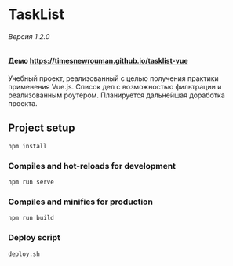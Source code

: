 # TaskList
###### Версия 1.2.0
#### Демо https://timesnewrouman.github.io/tasklist-vue
Учебный проект, реализованный с целью получения практики применения Vue.js. Список дел с возможностью фильтрации и реализованным роутером. Планируется дальнейшая доработка проекта.

## Project setup
```
npm install
```

### Compiles and hot-reloads for development
```
npm run serve
```

### Compiles and minifies for production
```
npm run build
```

### Deploy script
```
deploy.sh
```
